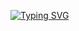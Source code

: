 <a href="https://git.io/typing-svg"><img src="https://readme-typing-svg.herokuapp.com?font=minecraft&duration=10000&pause=1000&color=000000&background=FFFFFF00&center=true&vCenter=true&repeat=false&width=435&lines=Is+your+plan+txt+or+exe%3F" alt="Typing SVG" /></a>

